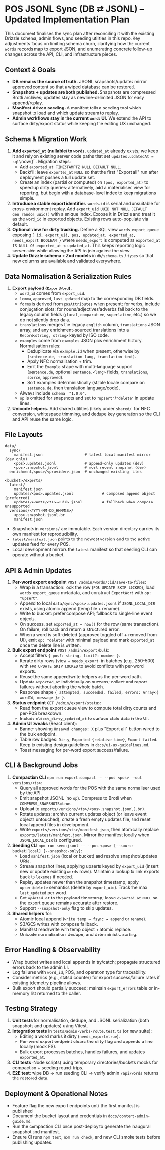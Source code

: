 # POS JSONL Sync (DB ⇄ JSONL) – Updated Implementation Plan

This document finalises the sync plan after reconciling it with the existing Drizzle schema, admin flows, and seeding utilities in this repo. Key adjustments focus on limiting schema churn, clarifying how the current `words` records map to export JSON, and enumerating concrete follow-up changes across the API, CLI, and infrastructure pieces.

## Context & Goals

* **DB remains the source of truth.** JSONL snapshots/updates mirror approved content so that a wiped database can be restored.
* **Snapshots + updates are both published.** Snapshots are compressed Brotli archives; updates stay as newline-delimited JSON for easy append/replay.
* **Manifest-driven seeding.** A manifest tells a seeding tool which snapshot to load and which update stream to replay.
* **Admin workflows stay in the current `words` UI.** We extend the API to surface dirty/export status while keeping the editing UX unchanged.

## Schema & Migration Work

1. **Add `exported_at` (nullable) to `words`.** `updated_at` already exists; we keep it and rely on existing server code paths that set `updates.updatedAt = sql\`now()\``. Migration steps:
   * Add `exported_at TIMESTAMPTZ NULL DEFAULT NULL`.
   * Backfill: leave `exported_at` `NULL` so that the first "Export all" run after deployment pushes a full update set.
   * Create an index (partial or computed) on `(pos, exported_at)` to speed up dirty queries; alternatively, add a materialised view for reporting, but begin with a database-level index to keep migrations simple.
2. **Introduce a stable export identifier.** `words.id` is serial and unsuitable for cross-environment replay. Add `export_uid UUID NOT NULL DEFAULT gen_random_uuid()` with a unique index. Expose it in Drizzle and treat it as the `word_id` in exported objects. Existing rows auto-populate via default.
3. **Optional view for dirty tracking.** Define a SQL view `words_export_queue` exposing `{ id, export_uid, pos, updated_at, exported_at, needs_export BOOLEAN }` where `needs_export` is computed as `exported_at IS NULL OR exported_at < updated_at`. This keeps reporting logic server-side while allowing the API to join against the view.
4. **Update Drizzle schema + Zod models** in `db/schema.ts` / `types` so that new columns are available and validated everywhere.

## Data Normalisation & Serialization Rules

1. **Export payload (`ExportWord`).**
   * `word_id` comes from `export_uid`.
   * `lemma`, `approved`, `last_updated` map to the corresponding DB fields.
   * `forms` is derived from `posAttributes` when present; for verbs, include conjugation slots; for nouns/adjectives/adverbs fall back to the legacy column fields (`plural`, `comparative`, `superlative`, etc.) so we do not silently drop data.
   * `translations` merges the legacy `english` column, `translations` JSON array, and any enrichment-sourced translations into a `Record<string, string>` keyed by ISO code.
   * `examples` come from `examples` JSON plus enrichment history. Normalisation rules:
     - Deduplicate via `example.id` when present, otherwise by `(sentence.de, translation lang, translation text)`.
     - Apply NFC normalisation + trim.
     - Emit the `Example` shape with multi-language support (`sentence.de`, optional `sentence.<lang>` fields, `translations`, `source`, `approved`).
     - Sort examples deterministically (stable locale compare on `sentence.de`, then translation language/code).
   * Always include `schema: "1.0.0"`.
   * `op` is omitted for snapshots and set to `"upsert"`/`"delete"` in update lines.
2. **Unicode helpers.** Add shared utilities (likely under `shared/`) for NFC conversion, whitespace trimming, and dedupe key generation so the CLI and API reuse the same logic.

## File Layouts

```
data/
  sync/
    manifest.json                   # latest local manifest mirror (dev only)
    <pos>.updates.jsonl             # append-only updates (dev)
    <pos>.snapshot.jsonl            # most recent snapshot (dev)
  enrichment/<pos>/<provider>.json  # unchanged existing files
```

```
<bucket>/exports/
  latest/
    manifest.json
    updates/<pos>.updates.jsonl             # composed append object (preferred)
    updates/events/<ts>-<uid>.jsonl         # fallback when compose unsupported
  versions/<YYYY-MM-DD_HHMMSS>/
    <pos>.snapshot.jsonl.br
    manifest.json
```

* Snapshots in `versions/` are immutable. Each version directory carries its own manifest for reproducibility.
* `latest/manifest.json` points to the newest version and to the active updates feed for every POS.
* Local development mirrors the `latest` manifest so that seeding CLI can operate without a bucket.

## API & Admin Updates

1. **Per-word export endpoint** `POST /admin/words/:id/save-to-files`:
   * Wrap in a transaction: lock the row (`FOR UPDATE SKIP LOCKED`), load `words_export_queue` metadata, and construct `ExportWord` with `op: "upsert"`.
   * Append to local `data/sync/<pos>.updates.jsonl` if `JSONL_LOCAL_DIR` exists, using atomic append (temp file + rename).
   * Write to bucket: prefer compose API; fallback to single-line event objects.
   * On success, set `exported_at = now()` for the row (same transaction). On failure, roll back and return a structured error.
   * When a word is soft-deleted (approved toggled off + removed from UI), emit `op: "delete"` with minimal payload and mark `exported_at` once the delete line is written.
2. **Bulk export endpoint** `POST /admin/export/bulk`:
   * Accept filters `{ pos?: string, limit?: number }`.
   * Iterate dirty rows (view + `needs_export`) in batches (e.g., 250-500) with `FOR UPDATE SKIP LOCKED` to avoid conflicts with per-word exports.
   * Reuse the same append/write helpers as the per-word path.
   * Update `exported_at` individually on success; collect and report failures without aborting the whole batch.
   * Response shape `{ attempted, succeeded, failed, errors: Array<{ wordId, message }> }`.
3. **Status endpoint** `GET /admin/export/status`:
   * Read from the export queue view to compute total dirty counts and per-POS breakdown.
   * Include `oldest_dirty_updated_at` to surface stale data in the UI.
4. **Admin UI tweaks** (React client):
   * Banner showing `Unsaved changes: X` plus "Export all" button wired to the bulk endpoint.
   * Table row badges: `Dirty`, `Exported {relative time}`, `Export failed`. Keep to existing design guidelines in `docs/ui-ux-guidelines.md`.
   * Toast messaging for per-word export success/failure.

## CLI & Background Jobs

1. **Compaction CLI** `npm run export:compact -- --pos <pos> --out versions/<ts>`:
   * Query all approved words for the POS with the same normaliser used by the API.
   * Emit snapshot JSONL (no `op`). Compress to Brotli when `COMPRESS_SNAPSHOTS=true`.
   * Upload to `exports/versions/<ts>/<pos>.snapshot.jsonl(.br)`.
   * Rotate updates: archive current updates object (or leave event objects untouched), create a fresh empty updates file, and reset local append files in development.
   * Write `exports/versions/<ts>/manifest.json`, then atomically replace `exports/latest/manifest.json`. Mirror the manifest locally when `JSONL_LOCAL_DIR` is configured.
2. **Seeding CLI** `npm run seed:jsonl -- --pos <pos> [--source bucket|local] [--snapshot-only]`:
   * Load `manifest.json` (local or bucket) and resolve snapshot/updates URIs.
   * Stream snapshot lines, applying upserts keyed by `export_uid` (insert new or update existing `words` rows). Maintain a lookup to link exports back to `lexemes` if needed.
   * Replay updates newer than the snapshot timestamp; apply `upsert`/`delete` semantics (delete by `export_uid`). Track the max `last_updated` per word.
   * Set `updated_at` to the payload timestamp; leave `exported_at` `NULL` so the export queue remains accurate after restore.
   * Support `--snapshot-only` flag to skip updates.
3. **Shared helpers** for:
   * Atomic local append (`write temp → fsync → append` or `rename`).
   * S3/GCS writes with compose fallback.
   * Manifest read/write with temp object + atomic replace.
   * Unicode normalisation, dedupe, and deterministic sorting.

## Error Handling & Observability

* Wrap bucket writes and local appends in try/catch; propagate structured errors back to the admin UI.
* Log failures with `word_id`, POS, and operation type for traceability.
* Consider metrics (e.g., statsd counter) for export success/failure rates if existing telemetry pipeline allows.
* Bulk export should partially succeed; maintain `export_errors` table or in-memory list returned to the caller.

## Testing Strategy

1. **Unit tests** for normalisation, dedupe, and JSONL serialization (both snapshots and updates) using Vitest.
2. **Integration tests** in `tests/admin-verbs-route.test.ts` (or new suite):
   * Editing a word marks it dirty (`needs_export=true`).
   * Per-word export endpoint clears the dirty flag and appends a line locally (mock FS).
   * Bulk export processes batches, handles failures, and updates `exported_at`.
3. **CLI tests** (Node scripts) using temporary directories/buckets mocks for compaction + seeding round-trips.
4. **E2E test**: wipe DB → run seeding CLI → verify admin `/api/words` returns the restored data.

## Deployment & Operational Notes

* Feature flag the new export endpoints until the first manifest is published.
* Document the bucket layout and credentials in `docs/content-admin-guide.md`.
* Run the compaction CLI once post-deploy to generate the inaugural snapshot and manifest.
* Ensure CI runs `npm test`, `npm run check`, and new CLI smoke tests before publishing updates.
